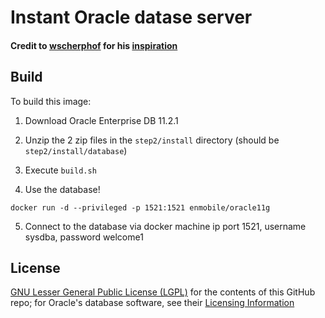# Instant Oracle datase server
#### Credit to [wscherphof](https://github.com/wscherphof) for his [inspiration](https://github.com/wscherphof/oracle-12c)

## Build
To build this image:

1. Download Oracle Enterprise DB 11.2.1

2. Unzip the 2 zip files in the `step2/install` directory (should be `step2/install/database`)

3. Execute `build.sh`

4. Use the database!
```
docker run -d --privileged -p 1521:1521 enmobile/oracle11g
```
5. Connect to the database via docker machine ip port 1521, username sysdba, password welcome1


## License
[GNU Lesser General Public License (LGPL)](http://www.gnu.org/licenses/lgpl-3.0.txt) for the contents of this GitHub repo; for Oracle's database software, see their [Licensing Information](http://docs.oracle.com/database/121/DBLIC/toc.htm)
